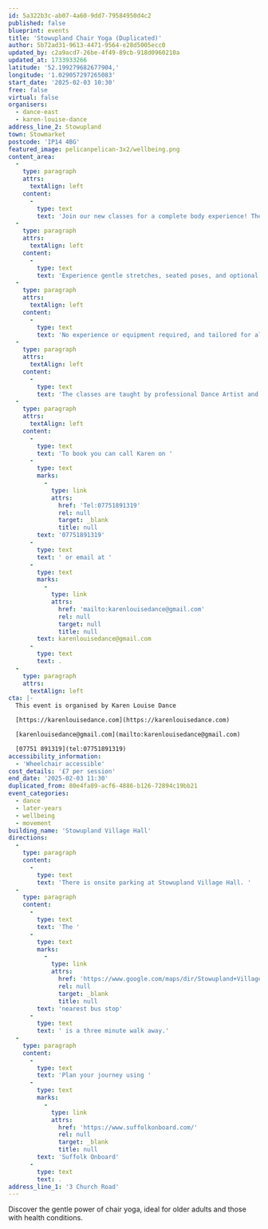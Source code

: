 ```yaml
---
id: 5a322b3c-ab07-4a60-9dd7-79584950d4c2
published: false
blueprint: events
title: 'Stowupland Chair Yoga (Duplicated)'
author: 5b72ad31-9613-4471-9564-e28d5005ecc0
updated_by: c2a9acd7-26be-4f49-89cb-918d0960210a
updated_at: 1733933266
latitude: '52.199279682677904,'
longitude: '1.029057297265083'
start_date: '2025-02-03 10:30'
free: false
virtual: false
organisers:
  - dance-east
  - karen-louise-dance
address_line_2: Stowupland
town: Stowmarket
postcode: 'IP14 4BG'
featured_image: pelicanpelican-3x2/wellbeing.png
content_area:
  -
    type: paragraph
    attrs:
      textAlign: left
    content:
      -
        type: text
        text: 'Join our new classes for a complete body experience! The classes aim to enhance strength, flexibility, and balance while nurturing your well-being. '
  -
    type: paragraph
    attrs:
      textAlign: left
    content:
      -
        type: text
        text: 'Experience gentle stretches, seated poses, and optional standing poses supported by the chair. Conclude with relaxation through breath work and mindful practice, leaving you refreshed and ready for the day ahead.'
  -
    type: paragraph
    attrs:
      textAlign: left
    content:
      -
        type: text
        text: 'No experience or equipment required, and tailored for all abilities.'
  -
    type: paragraph
    attrs:
      textAlign: left
    content:
      -
        type: text
        text: 'The classes are taught by professional Dance Artist and qualified Chair Yoga Instructor, Karen Pratt'
  -
    type: paragraph
    attrs:
      textAlign: left
    content:
      -
        type: text
        text: 'To book you can call Karen on '
      -
        type: text
        marks:
          -
            type: link
            attrs:
              href: 'Tel:07751891319'
              rel: null
              target: _blank
              title: null
        text: '07751891319'
      -
        type: text
        text: ' or email at '
      -
        type: text
        marks:
          -
            type: link
            attrs:
              href: 'mailto:karenlouisedance@gmail.com'
              rel: null
              target: null
              title: null
        text: karenlouisedance@gmail.com
      -
        type: text
        text: .
  -
    type: paragraph
    attrs:
      textAlign: left
cta: |-
  This event is organised by Karen Louise Dance

  [https://karenlouisedance.com](https://karenlouisedance.com)

  [karenlouisedance@gmail.com](mailto:karenlouisedance@gmail.com)

  [07751 891319](tel:07751891319)
accessibility_information:
  - 'Wheelchair accessible'
cost_details: '£7 per session'
end_date: '2025-02-03 11:30'
duplicated_from: 80e4fa89-acf6-4886-b126-72894c19bb21
event_categories:
  - dance
  - later-years
  - wellbeing
  - movement
building_name: 'Stowupland Village Hall'
directions:
  -
    type: paragraph
    content:
      -
        type: text
        text: 'There is onsite parking at Stowupland Village Hall. '
  -
    type: paragraph
    content:
      -
        type: text
        text: 'The '
      -
        type: text
        marks:
          -
            type: link
            attrs:
              href: 'https://www.google.com/maps/dir/Stowupland+Village+Hall,+Church+Road,+Stowupland,+Stowmarket/Primary+School,+Stowmarket+IP14+4BQ/@52.1994757,1.0275554,17z/data=!3m1!4b1!4m14!4m13!1m5!1m1!1s0x47d9bb25afe12aa3:0xf82b484ada3b5a56!2m2!1d1.0290573!2d52.1992008!1m5!1m1!1s0x47d9bb25208d72fd:0x159d9e0f1b850563!2m2!1d1.031256!2d52.199936!3e2?entry=ttu&g_ep=EgoyMDI0MTIwOC4wIKXMDSoASAFQAw%3D%3D'
              rel: null
              target: _blank
              title: null
        text: 'nearest bus stop'
      -
        type: text
        text: ' is a three minute walk away.'
  -
    type: paragraph
    content:
      -
        type: text
        text: 'Plan your journey using '
      -
        type: text
        marks:
          -
            type: link
            attrs:
              href: 'https://www.suffolkonboard.com/'
              rel: null
              target: _blank
              title: null
        text: 'Suffolk Onboard'
      -
        type: text
        text: .
address_line_1: '3 Church Road'
---
```

Discover the gentle power of chair yoga, ideal for older adults and those with health conditions.